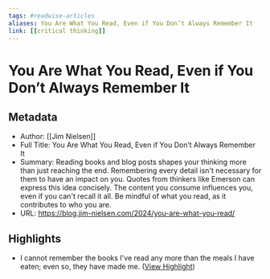```yaml
---
tags: #readwise-articles
aliases: You Are What You Read, Even if You Don’t Always Remember It
link: [[critical thinking]]
---
```

# You Are What You Read, Even if You Don’t Always Remember It

## Metadata
- Author: [[Jim Nielsen]]
- Full Title: You Are What You Read, Even if You Don’t Always Remember It
- Summary: Reading books and blog posts shapes your thinking more than just reaching the end. Remembering every detail isn't necessary for them to have an impact on you. Quotes from thinkers like Emerson can express this idea concisely. The content you consume influences you, even if you can't recall it all. Be mindful of what you read, as it contributes to who you are.
- URL: https://blog.jim-nielsen.com/2024/you-are-what-you-read/

## Highlights
- I cannot remember the books I've read any more than the meals I have eaten; even so, they have made me. ([View Highlight](https://read.readwise.io/read/01hxtk0swxd2s8nvy137z84wyn))
